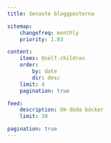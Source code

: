 ```yaml
---
title: Senaste bloggposterna

sitemap:
    changefreq: monthly
    priority: 1.03

content:
    items: @self.children
    order:
        by: date
        dir: desc
    limit: 4
    pagination: true

feed:
    description: Om döda böcker
    limit: 10

pagination: true
---
```


